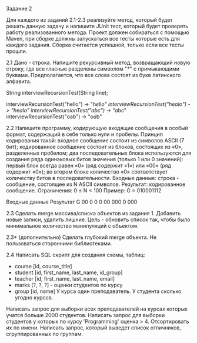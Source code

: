 Задание 2

Для каждого из заданий 2.1-2.3 реализуйте метод, который будет решать данную задачу и напишите JUnit тест, который будет проверять работу реализованного метода. Проект должен собираться с помощью Maven, при сборке должны запускаться все тесты которые есть для каждого задания. Сборка считается успешной, только если все тесты прошли.

2.1  Дано - строка. Напишите рекурсивный метод, возвращающий новую строку, где все гласные разделены символом "*" с примыкающими буквами. Предполагается, что все слова состоят из букв латинского алфавита.

String interviewRecursionTest(String line);

interviewRecursionTest("hello") -> "h*e*ll*o"
interviewRecursionTest("healo") -> "h*e*a*l*o"
interviewRecursionTest("abc") -> "a*bc"
interviewRecursionTest("oab") -> "o*a*b" 

2.2 Напишите программу, кодирующую входящие сообщения в особый формат, содержащий в себе только нули и пробелы.
Принцип кодирования такой:
входное сообщение состоит из символов ASCII (7 бит);
кодированное сообщение состоит из блоков, состоящих из «0», разделенных пробелом;
два последовательных блока используются для создания ряда одинаковых битов значения (только 1 или 0 значений): первый блок всегда равен «0» (ряд содержит «1») или «00» (ряд содержит «0»); во втором блоке количество «0» соответствует количеству битов в последовательности.
Входные данные: строка - сообщение, состоящее из N ASCII символов.
Результат: кодированное сообщение.
Ограничения: 0 ≤ N < 100
Пример: G = 010001112


Входные данные
Результат
G
00 0 0 0 00 000 0 000

2.3 Сделать merge массива/списка объектов из задания 1. Добавить новые записи, удалить лишние. Цель - обновить список так, чтобы было минимальное количество манипуляций с объектом. 

2.3* (дополнительно) Сделать глубокий merge объекта. Не пользоваться сторонними библиотеками.

2.4 Написать SQL скрипт для создания схемы, таблиц:
- course [id, course_title]
- student [id, first_name, last_name, id_group]
- teacher [id, first_name, last_name, email]
- marks [?, ?, ?] - оценки студентов по курсу
- group [id, name]
У курса один преподаватель. У студента сколько угодно курсов.

Написать запрос для выборки всех преподавателей на курсах которых учатся больше 2000 студентов.
Написать запрос для выборки студентов у которых по курсу 'Programming' оценка > 4.  Отсортировать их по имени. 
Написать запрос, который выведет список отличников, сгруппированных по группам.
